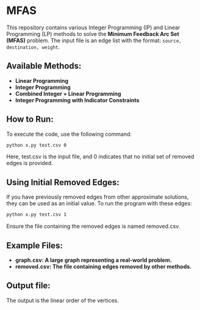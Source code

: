 # MFAS

This repository contains various Integer Programming (IP) and Linear Programming (LP) methods to solve the **Minimum Feedback Arc Set (MFAS)** problem. The input file is an edge list with the format: `source, destination, weight`.

## Available Methods:
- **Linear Programming**
- **Integer Programming**
- **Combined Integer + Linear Programming**
- **Integer Programming with Indicator Constraints**

## How to Run:
To execute the code, use the following command:

```bash
python x.py test.csv 0
```

Here, test.csv is the input file, and 0 indicates that no initial set of removed edges is provided.

## Using Initial Removed Edges:
If you have previously removed edges from other approximate solutions, they can be used as an initial value. To run the program with these edges:

```bash
python x.py test.csv 1
```
Ensure the file containing the removed edges is named removed.csv.

## Example Files:
- **graph.csv: A large graph representing a real-world problem.**
- **removed.csv: The file containing edges removed by other methods.**

## Output file:
The output is the linear order of the vertices.
